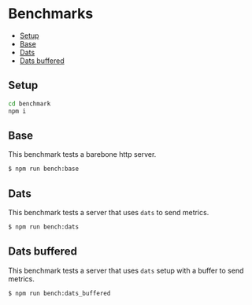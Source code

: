 # Benchmarks

<!-- toc -->

-   [Setup](#setup)
-   [Base](#base)
-   [Dats](#dats)
-   [Dats buffered](#dats-buffered)

<!-- tocstop -->

## Setup

```bash
cd benchmark
npm i
```

## Base

This benchmark tests a barebone http server.

```bash
$ npm run bench:base
```

## Dats

This benchmark tests a server that uses `dats` to send metrics.

```bash
$ npm run bench:dats
```

## Dats buffered

This benchmark tests a server that uses `dats` setup with a buffer to send metrics.

```bash
$ npm run bench:dats_buffered
```
